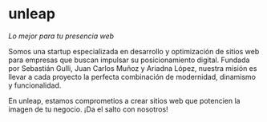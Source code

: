 # unleap
_Lo mejor para tu presencia web_

Somos una startup especializada en desarrollo y optimización de sitios web para empresas que buscan impulsar su posicionamiento digital. Fundada por Sebastián Gulli, Juan Carlos Muñoz y Ariadna López, nuestra misión es llevar a cada proyecto la perfecta combinación de modernidad, dinamismo y funcionalidad.

En unleap, estamos comprometios a crear sitios web que potencien la imagen de tu negocio. ¡Da el salto con nosotros!
